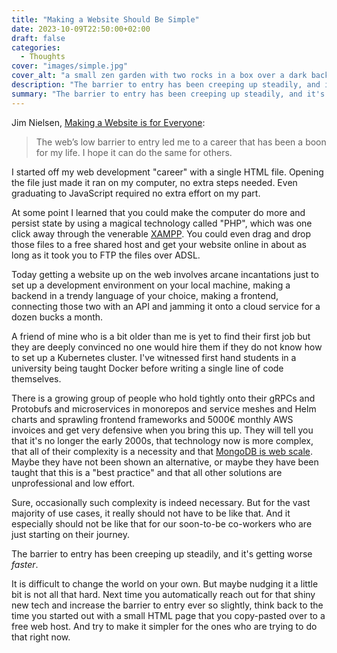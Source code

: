 ```yaml
---
title: "Making a Website Should Be Simple"
date: 2023-10-09T22:50:00+02:00
draft: false
categories:
  - Thoughts
cover: "images/simple.jpg"
cover_alt: "a small zen garden with two rocks in a box over a dark background illuminated by an LED strip"
description: "The barrier to entry has been creeping up steadily, and it's getting worse faster."
summary: "The barrier to entry has been creeping up steadily, and it's getting worse faster."
---
```


Jim Nielsen, [Making a Website is for Everyone](https://blog.jim-nielsen.com/2023/websites-are-for-normies/):

> The web’s low barrier to entry led me to a career that has been a boon for my life. I hope it can do the same for others.

I started off my web development "career" with a single HTML file. Opening the file just made it ran on my computer, no extra steps needed. Even graduating to JavaScript required no extra effort on my part.

At some point I learned that you could make the computer do more and persist state by using a magical technology called "PHP", which was one click away through the venerable [XAMPP](https://www.apachefriends.org/). You could even drag and drop those files to a free shared host and get your website online in about as long as it took you to FTP the files over ADSL.

Today getting a website up on the web involves arcane incantations just to set up a development environment on your local machine, making a backend in a trendy language of your choice, making a frontend, connecting those two with an API and jamming it onto a cloud service for a dozen bucks a month.

A friend of mine who is a bit older than me is yet to find their first job but they are deeply convinced no one would hire them if they do not know how to set up a Kubernetes cluster. I've witnessed first hand students in a university being taught Docker before writing a single line of code themselves.

There is a growing group of people who hold tightly onto their gRPCs and Protobufs and microservices in monorepos and service meshes and Helm charts and sprawling frontend frameworks and 5000€ monthly AWS invoices and get very defensive when you bring this up. They will tell you that it's no longer the early 2000s, that technology now is more complex, that all of their complexity is a necessity and that [MongoDB is web scale](https://www.youtube.com/watch?v=b2F-DItXtZs).  Maybe they have not been shown an alternative, or maybe they have been taught that this is a "best practice" and that all other solutions are unprofessional and low effort.

Sure, occasionally such complexity is indeed necessary. But for the vast majority of use cases, it really should not have to be like that. And it especially should not be like that for our soon-to-be co-workers who are just starting on their journey.

The barrier to entry has been creeping up steadily, and it's getting worse _faster_.

It is difficult to change the world on your own. But maybe nudging it a little bit is not all that hard. Next time you automatically reach out for that shiny new tech and increase the barrier to entry ever so slightly, think back to the time you started out with a small HTML page that you copy-pasted over to a free web host. And try to make it simpler for the ones who are trying to do that right now.
